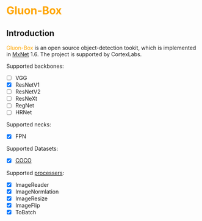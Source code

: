 # <font color=orange> Gluon-Box </font>
Introduction
------------
<font color=orange>Gluon-Box</font> is an open source object-detection tookit, which is implemented in [MxNet](https://mxnet.apache.org/) 1.6. The project is supported by CortexLabs.

Supported backbones: 
- [ ] VGG
- [x] ResNetV1 
- [ ] ResNetV2 
- [ ] ResNeXt 
- [ ] RegNet
- [ ] HRNet 

Supported necks:
- [x] FPN

Supported Datasets:
- [x] [COCO](https://cocodataset.org/#home)

Supported [processers](https://github.com/KyuanCortex/Gluon-Box/blob/main/datasets/processer.py):
- [x] ImageReader 
- [x] ImageNormlation
- [x] ImageResize 
- [x] ImageFlip
- [x] ToBatch